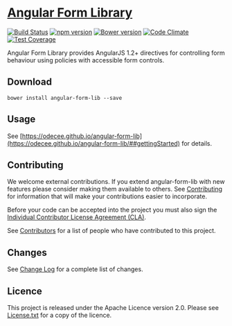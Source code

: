 # [Angular Form Library](https://odecee.github.io/angular-form-lib)
[![Build Status](https://travis-ci.org/Odecee/angular-form-lib.svg)](https://travis-ci.org/Odecee/angular-form-lib)
[![npm version](https://badge.fury.io/js/angular-form-lib.svg)](http://badge.fury.io/js/angular-form-lib)
[![Bower version](https://badge.fury.io/bo/angular-form-lib.svg)](http://badge.fury.io/bo/angular-form-lib)
[![Code Climate](https://codeclimate.com/github/Odecee/angular-form-lib/badges/gpa.svg)](https://codeclimate.com/github/Odecee/angular-form-lib)
[![Test Coverage](https://codeclimate.com/github/Odecee/angular-form-lib/badges/coverage.svg)](https://codeclimate.com/github/Odecee/angular-form-lib/coverage)

Angular Form Library provides AngularJS 1.2+ directives for controlling form behaviour using policies with accessible form controls.

## <a name="download"></a> Download
```
bower install angular-form-lib --save
```

## <a name="usage"></a> Usage

See [https://odecee.github.io/angular-form-lib](https://odecee.github.io/angular-form-lib/##gettingStarted) for details.

## <a name="contributing"></a> Contributing

We welcome external contributions.  If you extend angular-form-lib with new features please consider making them available to others.  See [Contributing](CONTRIBUTING.md) for information that will make your contributions easier to incorporate.

Before your code can be accepted into the project you must also sign the [Individual Contributor License Agreement (CLA)](https://drive.google.com/open?id=1EmjFp3rJYnQU2pFX0A1hgSaHRoAaB_6PUopmmSmeByg).

See [Contributors](CONTRIBUTORS.md) for a list of people who have contributed to this project.

## <a name="changes"></a> Changes
See [Change Log](CHANGELOG.md) for a complete list of changes.

## <a name="licence"></a> Licence

This project is released under the Apache Licence version 2.0.  Please see [License.txt](LICENSE.txt) for a copy of the licence.
